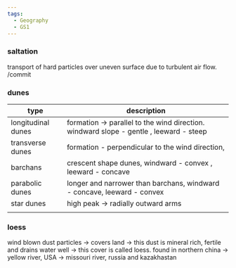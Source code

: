 ```yaml
---
tags:
  - Geography
  - GS1
---
```

### saltation
transport of hard particles over uneven surface due to turbulent air flow.
/commit
### dunes

| type               | description                                                                            |
| ------------------ | -------------------------------------------------------------------------------------- |
| longitudinal dunes | formation -> parallel to the wind direction. windward slope - gentle , leeward - steep |
| transverse dunes   | formation - perpendicular to the wind direction,                                       |
| barchans           | crescent shape dunes, windward - convex , leeward - concave                            |
| parabolic dunes    | longer and narrower than barchans, windward - concave, leeward - convex                |
| star dunes         | high peak -> radially outward arms                                                     |
|                    |                                                                                        |
### loess
wind blown dust particles -> covers land -> this dust is mineral rich, fertile and drains water well -> this cover is called loess.
found in northern china -> yellow river, USA -> missouri river, russia and kazakhastan
